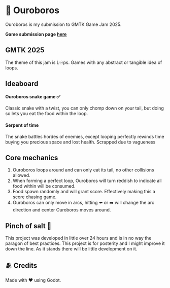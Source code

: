 # 🐍 Ouroboros

Ouroboros is my submission to GMTK Game Jam 2025. 

**Game submission page [here](https://peak-dev.itch.io/ouroboros)**

## GMTK 2025
The theme of this jam is L♾️ps.
Games with any abstract or tangible idea of loops.

## Ideaboard
#### Ouroboros snake game ✅
Classic snake with a twist, you can only chomp down on your tail, but doing so lets you eat the food within the loop.

#### Serpent of time
The snake battles hordes of enemies, except looping perfectly rewinds time buying you precious space and lost health. Scrapped due to vagueness

## Core mechanics
1. Ouroboros loops around and can only eat its tail, no other collisions allowed.
2. When forming a perfect loop, Ouroboros will turn reddish to indicate all food within will be consumed.
3. Food spawn randomly and will grant score. Effectively making this a score chasing game.
4. Ouroboros can only move in arcs, hitting ⬅️ or ➡️ will change the arc direction and center Ouroboros moves around.

## Pinch of salt 🧂
This project was developed in little over 24 hours and is in no way the paragon of best practices.
This project is for posterity and I might improve it down the line. As it stands there will be little development on it.

## 🫂 Credits
Made with ❤️ using Godot.
